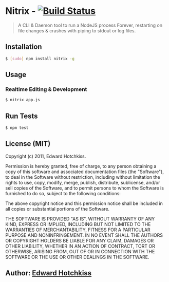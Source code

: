 
# Nitrix - [![Build Status](https://secure.travis-ci.org/edwardhotchkiss/nitrix.png)](http://travis-ci.org/edwardhotchkiss/nitrix)

> A CLI & Daemon tool to run a NodeJS process Forever, restarting on file changes & crashes with piping to stdout or log files.

## Installation

```bash
$ [sudo] npm install nitrix -g
```

## Usage

### Realtime Editing & Development

```bash
$ nitrix app.js
```

## Run Tests

``` bash
$ npm test
```

## License (MIT)

Copyright (c) 2011, Edward Hotchkiss.

Permission is hereby granted, free of charge, to any person obtaining
a copy of this software and associated documentation files (the
"Software"), to deal in the Software without restriction, including
without limitation the rights to use, copy, modify, merge, publish,
distribute, sublicense, and/or sell copies of the Software, and to
permit persons to whom the Software is furnished to do so, subject to
the following conditions:

The above copyright notice and this permission notice shall be
included in all copies or substantial portions of the Software.

THE SOFTWARE IS PROVIDED "AS IS", WITHOUT WARRANTY OF ANY KIND,
EXPRESS OR IMPLIED, INCLUDING BUT NOT LIMITED TO THE WARRANTIES OF
MERCHANTABILITY, FITNESS FOR A PARTICULAR PURPOSE AND
NONINFRINGEMENT. IN NO EVENT SHALL THE AUTHORS OR COPYRIGHT HOLDERS BE
LIABLE FOR ANY CLAIM, DAMAGES OR OTHER LIABILITY, WHETHER IN AN ACTION
OF CONTRACT, TORT OR OTHERWISE, ARISING FROM, OUT OF OR IN CONNECTION
WITH THE SOFTWARE OR THE USE OR OTHER DEALINGS IN THE SOFTWARE.

## Author: [Edward Hotchkiss][0]

[0]: http://ingklabs.com/
